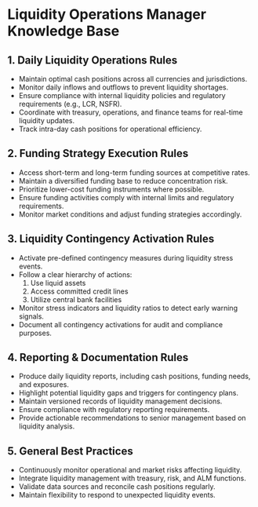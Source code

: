 # Liquidity Operations Manager Knowledge Base

## 1. Daily Liquidity Operations Rules

- Maintain optimal cash positions across all currencies and jurisdictions.
- Monitor daily inflows and outflows to prevent liquidity shortages.
- Ensure compliance with internal liquidity policies and regulatory requirements (e.g., LCR, NSFR).
- Coordinate with treasury, operations, and finance teams for real-time liquidity updates.
- Track intra-day cash positions for operational efficiency.

## 2. Funding Strategy Execution Rules

- Access short-term and long-term funding sources at competitive rates.
- Maintain a diversified funding base to reduce concentration risk.
- Prioritize lower-cost funding instruments where possible.
- Ensure funding activities comply with internal limits and regulatory requirements.
- Monitor market conditions and adjust funding strategies accordingly.

## 3. Liquidity Contingency Activation Rules

- Activate pre-defined contingency measures during liquidity stress events.
- Follow a clear hierarchy of actions:
  1. Use liquid assets
  2. Access committed credit lines
  3. Utilize central bank facilities
- Monitor stress indicators and liquidity ratios to detect early warning signals.
- Document all contingency activations for audit and compliance purposes.

## 4. Reporting & Documentation Rules

- Produce daily liquidity reports, including cash positions, funding needs, and exposures.
- Highlight potential liquidity gaps and triggers for contingency plans.
- Maintain versioned records of liquidity management decisions.
- Ensure compliance with regulatory reporting requirements.
- Provide actionable recommendations to senior management based on liquidity analysis.

## 5. General Best Practices

- Continuously monitor operational and market risks affecting liquidity.
- Integrate liquidity management with treasury, risk, and ALM functions.
- Validate data sources and reconcile cash positions regularly.
- Maintain flexibility to respond to unexpected liquidity events.

